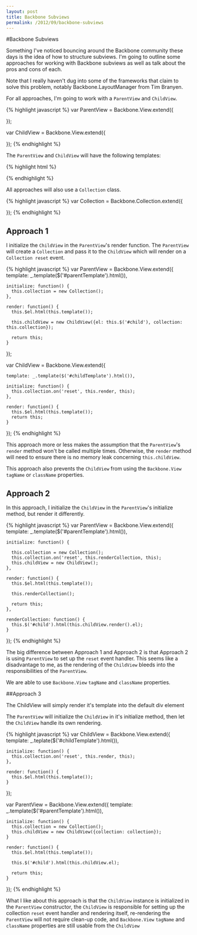 ```yaml
---
layout: post
title: Backbone Subviews
permalink: /2012/09/backbone-subviews
---
```


#Backbone Subviews

Something I've noticed bouncing around the Backbone community these days is the idea of how to structure subviews. I'm going to outline some approaches for working with Backbone subviews as well as talk about the pros and cons of each.

Note that I really haven't dug into some of the frameworks that claim to solve this problem, notably Backbone.LayoutManager from Tim Branyen.

For all approaches, I'm going to work with a `ParentView` and `ChildView`.

{% highlight javascript %}
  var ParentView = Backbone.View.extend({

  });

  var ChildView = Backbone.View.extend({

  });
{% endhighlight %}

The `ParentView` and `ChildView` will have the following templates:

{% highlight html %}
  <script type="text/template" id="parentTemplate">
    <p>This is a parent</p>
    <div id="child"></div>
  </script>

  <script type="text/template" id="childTemplate">
    <p>This is a child</p>
  </script>
{% endhighlight %}

All approaches will also use a `Collection` class.

{% highlight javascript %}
  var Collection = Backbone.Collection.extend({

  });
{% endhighlight %}

## Approach 1

I initialize the `ChildView` in the `ParentView`'s render function. The `ParentView` will create a `Collection` and pass it to the `ChildView` which will render on a `Collection reset` event.

{% highlight javascript %}
  var ParentView = Backbone.View.extend({
    template: _.template($('#parentTemplate').html()),

    initialize: function() {
      this.collection = new Collection();
    },

    render: function() {
      this.$el.html(this.template());

      this.childView = new ChildView({el: this.$('#child'), collection: this.collection});

      return this;
    }
  });

  var ChildView = Backbone.View.extend({

    template: _.template($('#childTemplate').html()),

    initialize: function() {
      this.collection.on('reset', this.render, this);
    },

    render: function() {
      this.$el.html(this.template());
      return this;
    }
  });
{% endhighlight %}

This approach more or less makes the assumption that the `ParentView`'s `render` method won't be called multiple times. Otherwise, the `render` method will need to ensure there is no memory leak concerning `this.childView`.

This approach also prevents the `ChildView` from using the `Backbone.View` `tagName` or `className` properties.

## Approach 2

In this approach, I initialize the `ChildView` in the `ParentView`'s initialize method, but render it differently.

{% highlight javascript %}
  var ParentView = Backbone.View.extend({
    template: _.template($('#parentTemplate').html()),

    initialize: function() {

      this.collection = new Collection();
      this.collection.on('reset', this.renderCollection, this);
      this.childView = new ChildView();
    },

    render: function() {
      this.$el.html(this.template());

      this.renderCollection();

      return this;
    },

    renderCollection: function() {
      this.$('#child').html(this.childView.render().el);
    }
  });
{% endhighlight %}

The big difference between Approach 1 and Approach 2 is that Approach 2 is using `ParentView` to set up the `reset` event handler. This seems like a disadvantage to me, as the rendering of the `ChildView` bleeds into the responsibilities of the `ParentView`.

We are able to use `Backbone.View` `tagName` and `className` properties.

##Approach 3

The ChildView will simply render it's template into the default div element

The `ParentView` will initialize the `ChildView` in it's initialize method, then let the `ChildView` handle its own rendering.

{% highlight javascript %}
  var ChildView = Backbone.View.extend({
    template: _.teplate($('#childTemplate').html()),

    initialize: function() {
      this.collection.on('reset', this.render, this);
    },

    render: function() {
      this.$el.html(this.template());
    }
  });

  var ParentView = Backbone.View.extend({
    template: _.template($('#parentTemplate').html()),

    initialize: function() {
      this.collection = new Collection();
      this.childView = new ChildView({collection: collection});
    }

    render: function() {
      this.$el.html(this.template());

      this.$('#child').html(this.childView.el);

      return this;
    }
  });
{% endhighlight %}

What I like about this approach is that the `ChildView` instance is initialized in the `ParentView` constructor, the `ChildView` is responsible for setting up the collection `reset` event handler and rendering itself, re-rendering the `ParentView` will not require clean-up code, and `Backbone.View` `tagName` and `className` properties are still usable from the `ChildView`